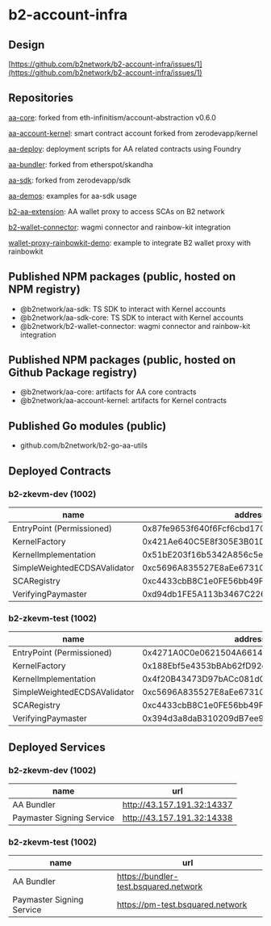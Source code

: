 # b2-account-infra

## Design

[https://github.com/b2network/b2-account-infra/issues/1](https://github.com/b2network/b2-account-infra/issues/1)

## Repositories

[aa-core](https://github.com/b2network/aa-core): forked from eth-infinitism/account-abstraction v0.6.0

[aa-account-kernel](https://github.com/b2network/aa-account-kernel): smart contract account forked from zerodevapp/kernel

[aa-deploy](https://github.com/b2network/aa-deploy): deployment scripts for AA related contracts using Foundry

[aa-bundler](https://github.com/b2network/aa-bundler): forked from etherspot/skandha

[aa-sdk](https://github.com/b2network/aa-sdk): forked from zerodevapp/sdk

[aa-demos](https://github.com/b2network/aa-demos): examples for aa-sdk usage

[b2-aa-extension](https://github.com/b2network/b2-aa-extension): AA wallet proxy to access SCAs on B2 network

[b2-wallet-connector](https://github.com/b2network/b2-wallet-connector): wagmi connector and rainbow-kit integration

[wallet-proxy-rainbowkit-demo](https://github.com/b2network/wallet-proxy-rainbowkit-demo): example to integrate B2 wallet proxy with rainbowkit

## Published NPM packages (public, hosted on NPM registry)

- @b2network/aa-sdk: TS SDK to interact with Kernel accounts
- @b2network/aa-sdk-core: TS SDK to interact with Kernel accounts
- @b2network/b2-wallet-connector: wagmi connector and rainbow-kit integration

## Published NPM packages (public, hosted on Github Package registry)

- @b2network/aa-core: artifacts for AA core contracts
- @b2network/aa-account-kernel: artifacts for Kernel contracts

## Published Go modules (public)

- github.com/b2network/b2-go-aa-utils

## Deployed Contracts

### b2-zkevm-dev (1002)

| name | address |
| ---- | ------- |
| EntryPoint (Permissioned) | 0x87fe9653f640f6Fcf6cbd170701cDeEa74949F82 |
| KernelFactory | 0x421Ae640C5E8f305E3B01D4C87Ce65878C5f03DF |
| KernelImplementation | 0x51bE203f16b5342A856c5e9e7820f2a7c3CE95B4 |
| SimpleWeightedECDSAValidator | 0xc5696A835527E8aEe673107Ce00AD740a4353a61 |
| SCARegistry | 0xc4433cbB8C1e0FE56bb49F4F8A0A639F902bB7Ca |
| VerifyingPaymaster | 0xd94db1FE5A113b3467C2267f81485465Fd442ad6 |

### b2-zkevm-test (1002)

| name | address |
| ---- | ------- |
| EntryPoint (Permissioned) | 0x4271A0C0e0621504A6614d1f94A49A5aa583aCd0 |
| KernelFactory | 0x188Ebf5e4353bBAb62fD92cbfD02D68C7A77c58C |
| KernelImplementation | 0x4f20B43473D97bACc081dCFbeECa8B6F9062D320 |
| SimpleWeightedECDSAValidator | 0xc5696A835527E8aEe673107Ce00AD740a4353a61 |
| SCARegistry | 0xc4433cbB8C1e0FE56bb49F4F8A0A639F902bB7Ca |
| VerifyingPaymaster | 0x394d3a8daB310209dB7ee916f01C8c5076181498 |

## Deployed Services

### b2-zkevm-dev (1002)

| name | url |
| ---- | --- |
| AA Bundler | <http://43.157.191.32:14337> |
| Paymaster Signing Service | <http://43.157.191.32:14338> |

### b2-zkevm-test (1002)

| name | url |
| ---- | --- |
| AA Bundler | <https://bundler-test.bsquared.network> |
| Paymaster Signing Service | <https://pm-test.bsquared.network> |